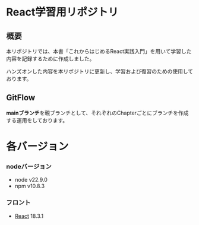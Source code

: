 # React学習用リポジトリ

## 概要
本リポジトリでは、本書「これからはじめるReact実践入門」を用いて学習した内容を記録するために作成しました。

ハンズオンした内容を本リポジトリに更新し、学習および復習のための使用しております。

## GitFlow
**mainブランチ**を親ブランチとして、それぞれのChapterごとにブランチを作成する運用をしております。

# 各バージョン
### nodeバージョン

- node v22.9.0
- npm v10.8.3

### フロント
- [React](https://ja.reactjs.org/) 18.3.1

